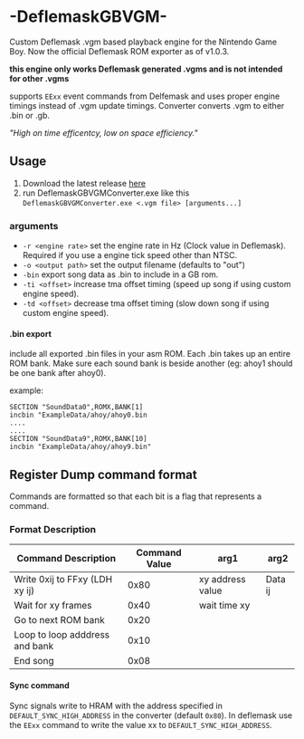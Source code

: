 # -DeflemaskGBVGM-
Custom Deflemask .vgm based playback engine for the Nintendo Game Boy. Now the official Deflemask ROM exporter as of v1.0.3.

**this engine only works Deflemask generated .vgms and is not intended for other .vgms**

supports `EExx` event commands from Delfemask and uses proper engine timings instead of .vgm update timings. Converter converts .vgm to either .bin or .gb.

*"High on time efficentcy, low on space efficiency."*

## Usage
1. Download the latest release [here](https://github.com/Pegmode/-DeflemaskGBVGM-/releases)  
2. run DeflemaskGBVGMConverter.exe like this  
`DeflemaskGBVGMConverter.exe <.vgm file> [arguments...]`  
### arguments
* `-r <engine rate>` set the engine rate in Hz (Clock value in Deflemask). Required if you use a engine tick speed other than NTSC.
* `-o <output path>` set the output filename (defaults to "out")
* `-bin` export song data as .bin to include in a GB rom.
* `-ti <offset>` increase tma offset timing (speed up song if using custom engine speed).
* `-td <offset>` decrease tma offset timing (slow down song if using custom engine speed).

#### .bin export
include all exported .bin files in your asm ROM. Each .bin takes up an entire ROM bank. Make sure each sound bank is beside another (eg: ahoy1 should be one bank after ahoy0).

example:
```
SECTION "SoundData0",ROMX,BANK[1]
incbin "ExampleData/ahoy/ahoy0.bin
....
....
SECTION "SoundData9",ROMX,BANK[10]
incbin "ExampleData/ahoy/ahoy9.bin"
```


## Register Dump command format
Commands are formatted so that each bit is a flag that represents a command.
### Format Description

| Command Description  | Command Value | arg1 | arg2 |
| ------------- | ------------- | ------------- |  ------------- |
| Write 0xij to FFxy (LDH xy ij) | 0x80  | xy address value | Data ij |
| Wait for xy frames | 0x40 | wait time xy |  |
| Go to next ROM bank | 0x20 |  |  |
| Loop to loop adddress and bank | 0x10 |  |  |
| End song | 0x08 |  |  |

#### Sync command
Sync signals write to HRAM with the address specified in `DEFAULT_SYNC_HIGH_ADDRESS` in the converter (default `0x80`). In deflemask use the `EExx` command to write the value xx to `DEFAULT_SYNC_HIGH_ADDRESS`.

